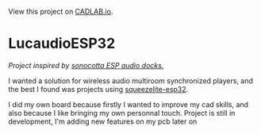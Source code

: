 View this project on [CADLAB.io](https://cadlab.io/project/28745). 

# LucaudioESP32

_Project inspired by [sonocotta ESP audio docks.](https://github.com/sonocotta/esp32-audio-dock/tree/main)_

I wanted a solution for wireless audio multiroom synchronized players, and the best I found was projects using [squeezelite-esp32](https://github.com/sle118/squeezelite-esp32).

I did my own board because firstly I wanted to improve my cad skills, and also because I like bringing my own personnal touch.
Project is still in development, I'm adding new features on my pcb later on
